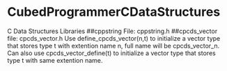 # CubedProgrammerCDataStructures
C Data Structures Libraries
##cppstring
File: cppstring.h
##cpcds_vector
file: cpcds_vector.h
Use define_cpcds_vector(n,t) to initialize a vector type that stores type t with extention name n, full name will be cpcds_vector_n.
Can also use cpcds_vector_define(t) to initialize a vector type that stores type t with same extention name.
